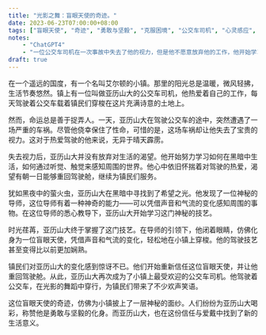 ```yaml
---
title: "光影之舞：盲眼天使的奇迹。"
date: 2023-06-23T07:00:00+08:00
tags: ["盲眼天使", "奇迹", "勇敢与坚毅", "克服困境", "公交车司机", "心灵感应", "ChatGPT4", "小镇传奇", "光影之舞", "故事"]
notes:
    - "ChatGPT4"
    - "一位公交车司机在一次事故中失去了他的视力，但是他不愿意放弃他的工作，他开始学习如何开车和导航，最终成为了一位盲人公交车司机。"
draft: true
---
```


在一个遥远的国度，有一个名叫艾尔顿的小镇。那里的阳光总是温暖，微风轻拂，生活节奏悠然。镇上有一位叫做亚历山大的公交车司机，他热爱着自己的工作，每天驾驶着公交车载着镇民们穿梭在这片充满诗意的土地上。

然而，命运总是善于捉弄人。一天，亚历山大在驾驶公交车的途中，突然遭遇了一场严重的车祸。尽管他侥幸保住了性命，可惜的是，这场车祸却让他失去了宝贵的视力。这对于热爱驾驶的他来说，无异于晴天霹雳。

失去视力后，亚历山大并没有放弃对生活的渴望。他开始努力学习如何在黑暗中生活，如何通过听觉、触觉来感知周围的世界。他心中依旧怀揣着对驾驶的热爱，渴望有朝一日能够重回驾驶舱，继续为镇民们服务。

犹如黑夜中的萤火虫，亚历山大在黑暗中寻找到了希望之光。他发现了一位神秘的导师，这位导师有着一种神奇的能力——可以凭借声音和气流的变化感知周围的事物。在这位导师的悉心教导下，亚历山大开始学习这门神秘的技艺。

时光荏苒，亚历山大终于掌握了这门技艺。在导师的引领下，他闭着眼睛，仿佛化身为一位盲眼天使，凭借声音和气流的变化，轻松地在小镇上穿梭。他的驾驶技艺甚至变得比以前更加娴熟。

镇民们对亚历山大的变化感到惊讶不已。他们开始重新信任这位盲眼天使，并让他重回驾驶舱。从此，亚历山大再次成为了小镇上最受欢迎的公交车司机。他驾驶着公交车，在光影的舞蹈中穿行，为镇民们带来了不少欢声笑语。

这位盲眼天使的奇迹，仿佛为小镇披上了一层神秘的面纱。人们纷纷为亚历山大喝彩，称赞他是勇敢与坚毅的化身。而亚历山大，也在这份信任与爱戴中找到了新的生活意义。
